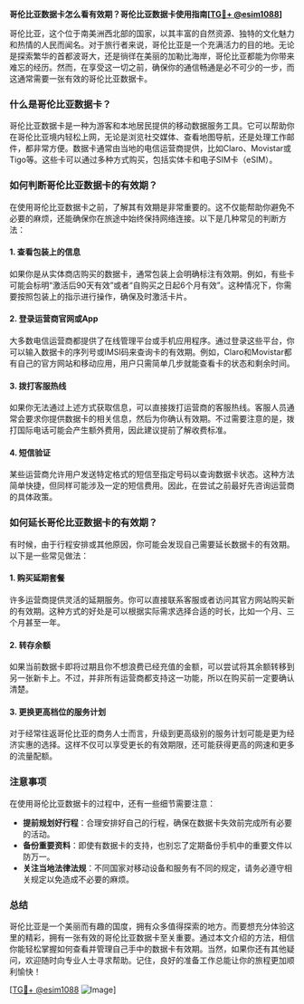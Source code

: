 **哥伦比亚数据卡怎么看有效期？哥伦比亚数据卡使用指南[[TG💪+ @esim1088](https://t.me/s/esim1088)]**

哥伦比亚，这个位于南美洲西北部的国家，以其丰富的自然资源、独特的文化魅力和热情的人民而闻名。对于旅行者来说，哥伦比亚是一个充满活力的目的地。无论是探索繁华的首都波哥大，还是徜徉在美丽的加勒比海岸，哥伦比亚都能为你带来难忘的经历。然而，在享受这一切之前，确保你的通信畅通是必不可少的一步，而这通常需要一张有效的哥伦比亚数据卡。

### 什么是哥伦比亚数据卡？

哥伦比亚数据卡是一种为游客和本地居民提供的移动数据服务工具。它可以帮助你在哥伦比亚境内轻松上网，无论是浏览社交媒体、查看地图导航，还是处理工作邮件，都非常方便。数据卡通常由当地的电信运营商提供，比如Claro、Movistar或Tigo等。这些卡可以通过多种方式购买，包括实体卡和电子SIM卡（eSIM）。

### 如何判断哥伦比亚数据卡的有效期？

在使用哥伦比亚数据卡之前，了解其有效期是非常重要的。这不仅能帮助你避免不必要的麻烦，还能确保你在旅途中始终保持网络连接。以下是几种常见的判断方法：

#### 1. **查看包装上的信息**
如果你是从实体商店购买的数据卡，通常包装上会明确标注有效期。例如，有些卡可能会标明“激活后90天有效”或者“自购买之日起6个月有效”。这种情况下，你需要按照包装上的指示进行操作，确保及时激活卡片。

#### 2. **登录运营商官网或App**
大多数电信运营商都提供了在线管理平台或手机应用程序。通过登录这些平台，你可以输入数据卡的序列号或IMSI码来查询卡的有效期。例如，Claro和Movistar都有自己的官方网站和移动应用，用户只需简单几步就能查看卡的状态和剩余时间。

#### 3. **拨打客服热线**
如果你无法通过上述方式获取信息，可以直接拨打运营商的客服热线。客服人员通常会要求你提供数据卡的相关信息，然后为你确认有效期。不过需要注意的是，拨打国际电话可能会产生额外费用，因此建议提前了解收费标准。

#### 4. **短信验证**
某些运营商允许用户发送特定格式的短信至指定号码以查询数据卡状态。这种方法简单快捷，但同样可能涉及一定的短信费用。因此，在尝试之前最好先咨询运营商的具体政策。

### 如何延长哥伦比亚数据卡的有效期？

有时候，由于行程安排或其他原因，你可能会发现自己需要延长数据卡的有效期。以下是一些常见做法：

#### 1. **购买延期套餐**
许多运营商提供灵活的延期服务。你可以直接联系客服或者访问其官方网站购买新的有效期。这种方式的好处是可以根据实际需求选择合适的时长，比如一个月、三个月甚至一年。

#### 2. **转存余额**
如果当前数据卡即将过期且你不想浪费已经充值的金额，可以尝试将其余额转移到另一张新卡上。不过，并非所有运营商都支持这一功能，所以在购买前一定要确认清楚。

#### 3. **更换更高档位的服务计划**
对于经常往返哥伦比亚的商务人士而言，升级到更高级别的服务计划可能是更为经济实惠的选择。这样不仅可以享受更长的有效期限，还可能获得更高的网速和更多的流量配额。

### 注意事项

在使用哥伦比亚数据卡的过程中，还有一些细节需要注意：

- **提前规划好行程**：合理安排好自己的行程，确保在数据卡失效前完成所有必要的活动。
- **备份重要资料**：即使有数据卡的支持，也别忘了定期备份手机中的重要文件以防万一。
- **关注当地法律法规**：不同国家对移动设备和服务有不同的规定，请务必遵守相关规定以免造成不必要的麻烦。

### 总结

哥伦比亚是一个美丽而有趣的国度，拥有众多值得探索的地方。而要想充分体验这里的精彩，拥有一张有效的哥伦比亚数据卡至关重要。通过本文介绍的方法，相信你能轻松掌握如何查看并管理自己手中的数据卡有效期。当然，如果你还有其他疑问，欢迎随时向专业人士寻求帮助。记住，良好的准备工作总能让你的旅程更加顺利愉快！

[[TG💪+ @esim1088](https://t.me/s/esim1088) ![Image](https://i.postimg.cc/4NQfJmqS/Snipaste-2025-05-13-00-14-12.png)]